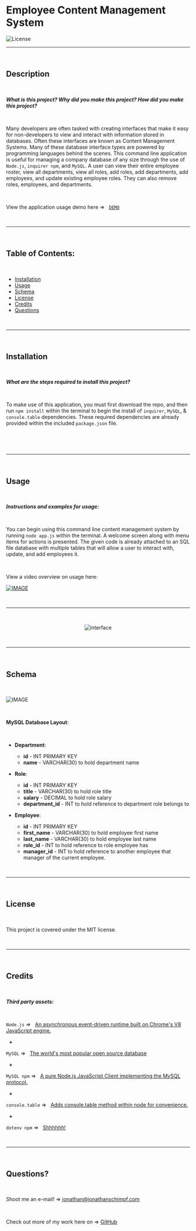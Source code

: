 # Employee Content Management System‏‏‎
‎‎![License](https://img.shields.io/static/v1?label=License&message=MIT&color=brightgreen) 
  

  ---
  
  <p>&nbsp;<p>
    

## Description 

<p>&nbsp;<p>

<strong><em>What is this project? Why did you make this project? How did you make this project?</strong></em>

<p>&nbsp;<p>

Many developers are often tasked with creating interfaces that make it easy for non-developers to view and interact with information stored in databases. Often these interfaces are known as Content Management Systems. Many of these database interface types are powered by programming languages behind the scenes. This command line application is useful for managing a company database of any size through the use of `Node.js`, `inquirer npm`, and `MySQL`. A user can view their entire employee roster, view all departments, view all roles, add roles, add departments, add employees, and update existing employee roles. They can also remove roles, employees, and departments.

<p>&nbsp;<p>


View the application usage demo here =>‏‏‎ ‎‏‏‎ ‎‏‏‎ ‎‏‏[`DEMO`](https://drive.google.com/file/d/1ZZDiMGKPhI6_6DlrZGxzadJAeplmerOB/view?usp=sharing)


<p>&nbsp;<p>


---

<p>&nbsp;<p>


## Table of Contents: 

<p>&nbsp;<p>

* [Installation](#installation)
* [Usage](#usage)
* [Schema](#schema)
* [License](#license)
* [Credits](#credits)
* [Questions](#questions)

<p>&nbsp;<p>

---


<p>&nbsp;<p>


## Installation


<p>&nbsp;<p>


<strong><em>What are the steps required to install this project?</strong></em>


<p>&nbsp;<p>


To make use of this application, you must first download the repo, and then run `npm install` within the terminal to begin the install of `inquirer`, `MySQL`, & `console.table` dependencies. These required dependencies are already provided within the included `package.json` file. 

<p>&nbsp;<p>



<p>&nbsp;<p>


---


<p>&nbsp;<p>


## Usage


<p>&nbsp;<p>


<strong><em>Instructions and examples for usage:</strong></em>

<p>&nbsp;<p>

You can begin using this command line content management system by running `node app.js` within the terminal. A welcome screen along with menu items for actions is presented. The given code is already attached to an SQL file database with multiple tables that will allow a user to interact with, update, and add employees it. 

<p>&nbsp;<p>




View a video overview on usage here:

[![IMAGE](assets/video_screengrab.png)](https://drive.google.com/file/d/1ZZDiMGKPhI6_6DlrZGxzadJAeplmerOB/view?usp=sharing) 


<p>&nbsp;<p>


---


<p>&nbsp;<p>


<p align= "center"><img src="assets/interface_tall.png" alt="interface" /></p>


<p>&nbsp;</p>


---

<p>&nbsp;<p>


## Schema


<p>&nbsp;<p>


![IMAGE](assets/schema.png)

<p>&nbsp;</p>

**MySQL Database Layout**:

<p>&nbsp;</p>

* **Department**:

  * **id** - INT PRIMARY KEY
  * **name** - VARCHAR(30) to hold department name

* **Role**:

  * **id** - INT PRIMARY KEY
  * **title** -  VARCHAR(30) to hold role title
  * **salary** -  DECIMAL to hold role salary
  * **department_id** -  INT to hold reference to department role belongs to

* **Employee**:

  * **id** - INT PRIMARY KEY
  * **first_name** - VARCHAR(30) to hold employee first name
  * **last_name** - VARCHAR(30) to hold employee last name
  * **role_id** - INT to hold reference to role employee has
  * **manager_id** - INT to hold reference to another employee that manager of the current employee. 


<p>&nbsp;</p>

---


<p>&nbsp;<p>


## License


<p>&nbsp;<p>


This project is covered under the MIT license. 


<p>&nbsp;<p>


---


<p>&nbsp;<p>


## Credits


<p>&nbsp;<p>


<strong><em>Third party assets:</strong></em>


<p>&nbsp;<p>

`Node.js` =>‏‏‎ ‎ ‏‏‎ ‎[An asynchronous event-driven runtime built on Chrome's V8 JavaScript engine.](https://nodejs.org/en/)


<p>&nbsp;‏‏‎‏‏‎ ‎<strong>+</strong></p>


`MySQL` =>‏‏‎ ‎ ‏‏‎ ‎[The world's most popular open source database ](https://www.mysql.com/)


<p>&nbsp;‏‏‎‏‏‎ ‎<strong>+</strong></p>


`MySQL npm` =>‏‏‎ ‎ ‏‏‎ ‎[A pure Node.js JavaScript Client implementing the MySQL protocol.](https://www.npmjs.com/package/mysql)


<p>&nbsp;‏‏‎‏‏‎ ‎<strong>+</strong></p>


`console.table` =>‏‏‎ ‎ ‏‏‎ ‎[Adds console.table method within node for convenience.](https://www.npmjs.com/package/console.table)


<p>&nbsp;‏‏‎‏‏‎ ‎<strong>+</strong></p>


`dotenv npm` =>‏‏‎ ‎ ‏‏‎ ‎[Shhhhhh!](https://www.npmjs.com/package/dotenv)


<p>&nbsp;<p>



---


<p>&nbsp;<p>



## Questions?


<p>&nbsp;<p>


Shoot me an e-mail! => jonathan@jonathanschimpf.com

<p>&nbsp;<p>


Check out more of my work here on =>
[GitHub](http://github.com/jonathanschimpf)

<p>&nbsp;<p>



